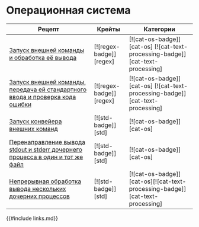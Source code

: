 # Операционная система

Рецепт | Крейты | Категории
--- | --- | ---
[Запуск внешней команды и обработка её вывода] | [![regex-badge]][regex] | [![cat-os-badge]][cat-os] [![cat-text-processing-badge]][cat-text-processing]
[Запуск внешней команды, передача ей стандартного ввода и проверка кода ошибки] | [![regex-badge]][regex] | [![cat-os-badge]][cat-os] [![cat-text-processing-badge]][cat-text-processing]
[Запуск конвейера внешних команд] | [![std-badge]][std] | [![cat-os-badge]][cat-os]
[Перенаправление вывода stdout и stderr дочернего процесса в один и тот же файл] | [![std-badge]][std] | [![cat-os-badge]][cat-os]
[Непрерывная обработка вывода нескольких дочерних процессов] | [![std-badge]][std] | [![cat-os-badge]][cat-os][![cat-text-processing-badge]][cat-text-processing]

{{#include links.md}}


[Запуск внешней команды и обработка её вывода]: os/external.html#run-an-external-command-and-process-stdout
[Запуск внешней команды, передача ей стандартного ввода и проверка кода ошибки]: os/external.html#run-an-external-command-passing-it-stdin-and-check-for-an-error-code
[Запуск конвейера внешних команд]: os/external.html#run-piped-external-commands
[Перенаправление вывода stdout и stderr дочернего процесса в один и тот же файл]: os/external.html#redirect-both-stdout-and-stderr-of-child-process-to-the-same-file
[Непрерывная обработка вывода нескольких дочерних процессов]: os/external.html#continuously-process-child-process-outputs